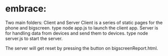 # embrace:
Two main folders:
Client and Server
Client is a series of static pages for the phone and bigscreen. 
type node app.js to launch the client app.
Server is for handling data from devices and send them to devices.
type node server.js to start the server.

The server will get reset by pressing the button on bigscreenReport.html.
